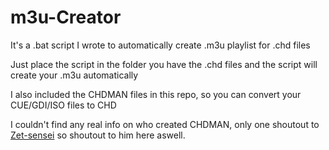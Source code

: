 # m3u-Creator
It's a .bat script I wrote to automatically create .m3u playlist for .chd files

Just place the script in the folder you have the .chd files and the script will create your .m3u automatically

I also included the CHDMAN files in this repo, so you can convert your CUE/GDI/ISO files to CHD

I couldn't find any real info on who created CHDMAN, only one shoutout to [Zet-sensei](https://github.com/Zet-sensei) so shoutout to him here aswell.
